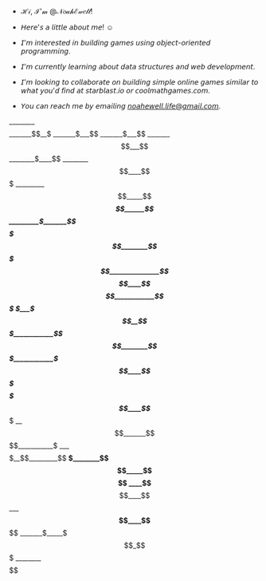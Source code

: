 - ℋ𝒾, ℐ'𝓂 @𝒩𝑜𝒶𝒽ℰ𝓌𝑒𝓁𝓁!
  
- 𝘏𝘦𝘳𝘦'𝘴 𝘢 𝘭𝘪𝘵𝘵𝘭𝘦 𝘢𝘣𝘰𝘶𝘵 𝘮𝘦! ☺
- 𝘐’𝘮 𝘪𝘯𝘵𝘦𝘳𝘦𝘴𝘵𝘦𝘥 𝘪𝘯 𝘣𝘶𝘪𝘭𝘥𝘪𝘯𝘨 𝘨𝘢𝘮𝘦𝘴 𝘶𝘴𝘪𝘯𝘨 𝘰𝘣𝘫𝘦𝘤𝘵-𝘰𝘳𝘪𝘦𝘯𝘵𝘦𝘥 𝘱𝘳𝘰𝘨𝘳𝘢𝘮𝘮𝘪𝘯𝘨.
- 𝘐’𝘮 𝘤𝘶𝘳𝘳𝘦𝘯𝘵𝘭𝘺 𝘭𝘦𝘢𝘳𝘯𝘪𝘯𝘨 𝘢𝘣𝘰𝘶𝘵 𝘥𝘢𝘵𝘢 𝘴𝘵𝘳𝘶𝘤𝘵𝘶𝘳𝘦𝘴 𝘢𝘯𝘥 𝘸𝘦𝘣 𝘥𝘦𝘷𝘦𝘭𝘰𝘱𝘮𝘦𝘯𝘵.
- 𝘐’𝘮 𝘭𝘰𝘰𝘬𝘪𝘯𝘨 𝘵𝘰 𝘤𝘰𝘭𝘭𝘢𝘣𝘰𝘳𝘢𝘵𝘦 𝘰𝘯 𝘣𝘶𝘪𝘭𝘥𝘪𝘯𝘨 𝘴𝘪𝘮𝘱𝘭𝘦 𝘰𝘯𝘭𝘪𝘯𝘦 𝘨𝘢𝘮𝘦𝘴 𝘴𝘪𝘮𝘪𝘭𝘢𝘳 𝘵𝘰 𝘸𝘩𝘢𝘵 𝘺𝘰𝘶'𝘥 𝘧𝘪𝘯𝘥 𝘢𝘵 𝘴𝘵𝘢𝘳𝘣𝘭𝘢𝘴𝘵.𝘪𝘰 𝘰𝘳 𝘤𝘰𝘰𝘭𝘮𝘢𝘵𝘩𝘨𝘢𝘮𝘦𝘴.𝘤𝘰𝘮.
- 𝘠𝘰𝘶 𝘤𝘢𝘯 𝘳𝘦𝘢𝘤𝘩 𝘮𝘦 𝘣𝘺 𝘦𝘮𝘢𝘪𝘭𝘪𝘯𝘨 𝘯𝘰𝘢𝘩𝘦𝘸𝘦𝘭𝘭.𝘭𝘪𝘧𝘦@𝘨𝘮𝘢𝘪𝘭.𝘤𝘰𝘮.

________$$$$
_______$$__$
_______$___$$
_______$___$$
_______$$___$$
________$____$$
________$$____$$$
_________$$_____$$
_________$$______$$
__________$_______$$
____$$$$$$$________$$
__$$$_______________$$$$$$
_$$____$$$$____________$$$
_$___$$$__$$$____________$$
_$$________$$$____________$
__$$____$$$$$$____________$
__$$$$$$$____$$___________$
__$$_______$$$$___________$
___$$$$$$$$$__$$_________$$
____$________$$$$_____$$$$
____$$____$$$$$$____$$$$$$
_____$$$$$$____$$__$$
_______$_____$$$_$$$
________$$$$$$$$$$

